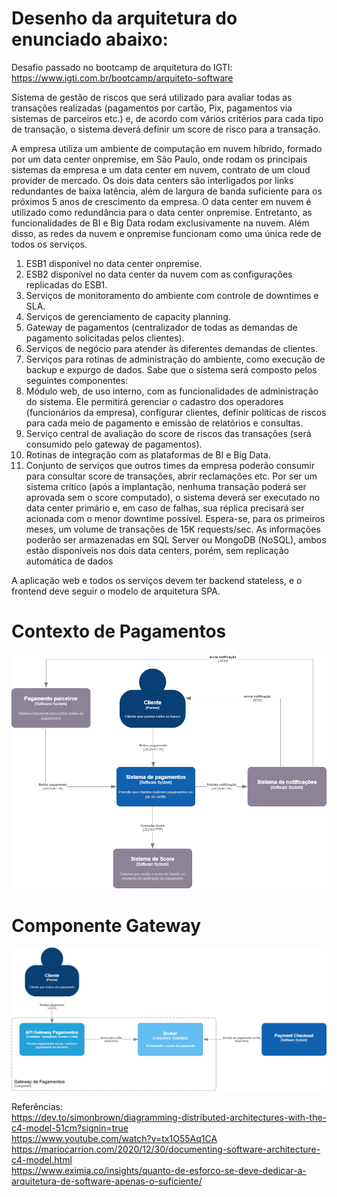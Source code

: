 # Desenho da arquitetura do enunciado abaixo:  

Desafio passado no bootcamp de arquitetura do IGTI: https://www.igti.com.br/bootcamp/arquiteto-software  

Sistema de gestão de riscos que será utilizado para avaliar todas as transações realizadas (pagamentos por cartão, Pix, pagamentos via sistemas de parceiros etc.) e, de acordo 
com vários critérios para cada tipo de transação, o sistema deverá definir um score de risco para a transação.  

A empresa utiliza um ambiente de computação em nuvem híbrido, formado por um data 
center onpremise, em São Paulo, onde rodam os principais sistemas da empresa e um data 
center em nuvem, contrato de um cloud provider de mercado. Os dois data centers são 
interligados por links redundantes de baixa latência, além de largura de banda suficiente 
para os próximos 5 anos de crescimento da empresa. O data center em nuvem é utilizado 
como redundância para o data center onpremise. Entretanto, as funcionalidades de BI e Big 
Data rodam exclusivamente na nuvem. Além disso, as redes da nuvem e onpremise 
funcionam como uma única rede de todos os serviços.  

1. ESB1 disponível no data center onpremise.
2. ESB2 disponível no data center da nuvem com as configurações replicadas do 
ESB1.
3. Serviços de monitoramento do ambiente com controle de downtimes e SLA.
4. Serviços de gerenciamento de capacity planning.
5. Gateway de pagamentos (centralizador de todas as demandas de pagamento 
solicitadas pelos clientes).
6. Serviços de negócio para atender às diferentes demandas de clientes.
7. Serviços para rotinas de administração do ambiente, como execução de backup e 
expurgo de dados.
Sabe que o sistema será composto pelos seguintes componentes:
1. Módulo web, de uso interno, com as funcionalidades de administração do sistema. 
Ele permitirá gerenciar o cadastro dos operadores (funcionários da empresa), 
configurar clientes, definir políticas de riscos para cada meio de pagamento e 
emissão de relatórios e consultas.
2. Serviço central de avaliação do score de riscos das transações (será consumido pelo 
gateway de pagamentos).
3. Rotinas de integração com as plataformas de BI e Big Data.
4. Conjunto de serviços que outros times da empresa poderão consumir para consultar 
score de transações, abrir reclamações etc.
Por ser um sistema crítico (após a implantação, nenhuma transação poderá ser aprovada 
sem o score computado), o sistema deverá ser executado no data center primário e, em 
caso de falhas, sua réplica precisará ser acionada com o menor downtime possível.
Espera-se, para os primeiros meses, um volume de transações de 15K requests/sec. 
As informações poderão ser armazenadas em SQL Server ou MongoDB (NoSQL), ambos 
estão disponíveis nos dois data centers, porém, sem replicação automática de dados  

A aplicação web e todos os serviços devem ter backend stateless, e o frontend deve seguir 
o modelo de arquitetura SPA.  

# Contexto de Pagamentos
![alt text](https://github.com/Fsalvador91/arquitetura-pagamentos-C4/blob/main/Contexto%20Pagamentos.drawio.png?raw=true)  
# Componente Gateway  
![alt text](https://github.com/Fsalvador91/arquitetura-pagamentos-C4/blob/main/Container%20Gateway%20Pagamentos.drawio.png?raw=true)

Referências:  
https://dev.to/simonbrown/diagramming-distributed-architectures-with-the-c4-model-51cm?signin=true  
https://www.youtube.com/watch?v=tx1O55Aq1CA  
https://mariocarrion.com/2020/12/30/documenting-software-architecture-c4-model.html  
https://www.eximia.co/insights/quanto-de-esforco-se-deve-dedicar-a-arquitetura-de-software-apenas-o-suficiente/
